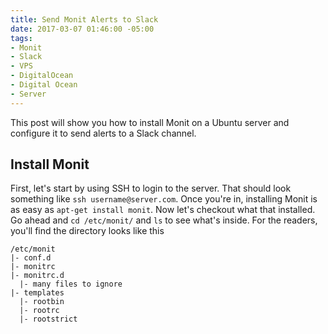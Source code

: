 ```yaml
---
title: Send Monit Alerts to Slack
date: 2017-03-07 01:46:00 -05:00
tags:
- Monit
- Slack
- VPS
- DigitalOcean
- Digital Ocean
- Server
---
```


This post will show you how to install Monit on a Ubuntu server and configure it to send alerts to a Slack channel.

## Install Monit

First, let's start by using SSH to login to the server. That should look something like `ssh username@server.com`. Once you're in, installing Monit is as easy as `apt-get install monit`. Now let's checkout what that installed. Go ahead and `cd /etc/monit/` and `ls` to see what's inside. For the readers, you'll find the directory looks like this

    /etc/monit
    |- conf.d
    |- monitrc
    |- monitrc.d
      |- many files to ignore
    |- templates
      |- rootbin
      |- rootrc
      |- rootstrict